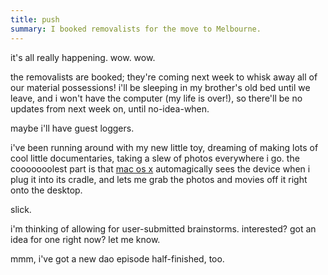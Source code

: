 ```yaml
---
title: push
summary: I booked removalists for the move to Melbourne.
---
```


it's all really happening. wow. wow.

the removalists are booked; they're coming next week to whisk away all of our material possessions! i'll be sleeping in my brother's old bed until we leave, and i won't have the computer (my life is over!), so there'll be no updates from next week on, until no-idea-when.

maybe i'll have guest loggers.

i've been running around with my new little toy, dreaming of making lots of cool little documentaries, taking a slew of photos everywhere i go. the cooooooolest part is that [mac os x](http://www.apple.com/macosx/) automagically sees the device when i plug it into its cradle, and lets me grab the photos and movies off it right onto the desktop.

slick.

i'm thinking of allowing for user-submitted brainstorms. interested? got an idea for one right now? let me know.

mmm, i've got a new dao episode half-finished, too.